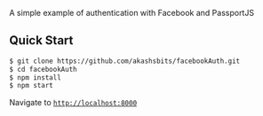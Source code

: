 A simple example of authentication with Facebook and PassportJS

## Quick Start

```bash
$ git clone https://github.com/akashsbits/facebookAuth.git
$ cd facebookAuth
$ npm install
$ npm start
```

Navigate to [`http://localhost:8000`](http://localhost:8000)